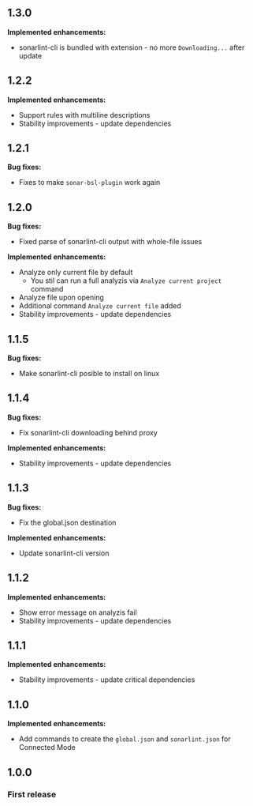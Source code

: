 ## 1.3.0

**Implemented enhancements:**

* sonarlint-cli is bundled with extension - no more `Downloading...` after update

## 1.2.2

**Implemented enhancements:**

* Support rules with multiline descriptions
* Stability improvements - update dependencies

## 1.2.1

**Bug fixes:**

* Fixes to make `sonar-bsl-plugin` work again

## 1.2.0

**Bug fixes:**

* Fixed parse of sonarlint-cli output with whole-file issues 

**Implemented enhancements:**

  * Analyze only current file by default
    * You stil can run a full analyzis via `Analyze current project` command
  * Analyze file upon opening
  * Additional command `Analyze current file` added
  * Stability improvements - update dependencies

## 1.1.5

**Bug fixes:**

  * Make sonarlint-cli posible to install on linux

## 1.1.4

**Bug fixes:**

  * Fix sonarlint-cli downloading behind proxy

**Implemented enhancements:**

  * Stability improvements - update dependencies

## 1.1.3

**Bug fixes:**

  * Fix the global.json destination

**Implemented enhancements:**

  * Update sonarlint-cli version

## 1.1.2

**Implemented enhancements:**

  * Show error message on analyzis fail
  * Stability improvements - update dependencies

## 1.1.1

**Implemented enhancements:**

  * Stability improvements - update critical dependencies

## 1.1.0

**Implemented enhancements:**

  * Add commands to create the `global.json` and `sonarlint.json` for Connected Mode

## 1.0.0

### First release
